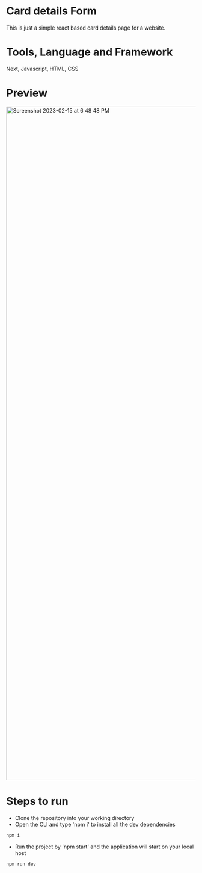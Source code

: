 # Card details Form
This is just a simple react based card details page for a website.

# Tools, Language and Framework
Next, Javascript, HTML, CSS

# Preview

<img width="1790" alt="Screenshot 2023-02-15 at 6 48 48 PM" src="https://user-images.githubusercontent.com/70642284/219038433-3bd82bee-9c92-4263-80d5-aad00939e662.png">




# Steps to run
* Clone the repository into your working directory
* Open the CLI and type 'npm i' to install all the dev dependencies
```
npm i
```
* Run the project by 'npm start' and the application will start on your local host
```
npm run dev
```
